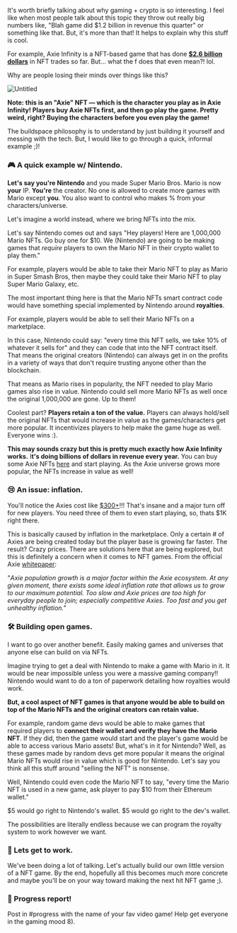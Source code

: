 It's worth briefly talking about why gaming + crypto is so interesting. I feel like when most people talk about this topic they throw out really big numbers like, "Blah game did $1.2 billion in revenue this quarter" or something like that. But, it's more than that! It helps to explain why this stuff is cool. 

For example, Axie Infinity is a NFT-based game that has done **[$2.6 billion dollars](https://dappradar.com/ethereum/games/axie-infinity)** in NFT trades so far. But... what the f does that even mean?! lol.

Why are people losing their minds over things like this?

![Untitled](https://i.imgur.com/wkPSIjR.png)

**Note: this is an "Axie" NFT — which is the character you play as in Axie Infinity! Players buy Axie NFTs first, and then go play the game. Pretty weird, right? Buying the characters before you even play the game!**

The buildspace philosophy is to understand by just building it yourself and messing with the tech. But, I would like to go through a quick, informal example ;)!

### 🎮 A quick example w/ Nintendo.

**Let's say you're Nintendo** and you made Super Mario Bros. Mario is now **your** IP. **You're** the creator. No one is allowed to create more games with Mario except **you**. You also want to control who makes % from your characters/universe.

Let's imagine a world instead, where we bring NFTs into the mix.

Let's say Nintendo comes out and says "Hey players! Here are 1,000,000 Mario NFTs. Go buy one for $10. We (Nintendo) are going to be making games that *require* players to own the Mario NFT in their crypto wallet to play them."

For example, players would be able to take their Mario NFT to play as Mario in Super Smash Bros, then maybe they could take their Mario NFT to play Super Mario Galaxy, etc.

The most important thing here is that the Mario NFTs smart contract code would have something special implemented by Nintendo around **royalties**.

For example, players would be able to sell their Mario NFTs on a marketplace.

In this case, Nintendo could say: "every time this NFT sells, we take 10% of whatever it sells for" and they can code that into the NFT contract itself. That means the original creators (Nintendo) can always get in on the profits in a variety of ways that don't require trusting anyone other than the blockchain.

That means as Mario rises in popularity, the NFT needed to play Mario games also rise in value. Nintendo could sell more Mario NFTs as well once the original 1,000,000 are gone. Up to them!

Coolest part? **Players retain a ton of the value.** Players can always hold/sell the original NFTs that would increase in value as the games/characters get more popular. It incentivizes players to help make the game huge as well. Everyone wins :).

**This may sounds crazy but this is pretty much exactly how Axie Infinity works.** I**t's doing billions of dollars in revenue every year.** You can buy some Axie NFTs [here](https://marketplace.axieinfinity.com/?__cf_chl_jschl_tk__=pmd_ybIeMQm0TAMzOvPj1DcoPlIZeWIcL5r4nwefM60mDTM-1634675045-0-gqNtZGzNAjujcnBszQoR) and start playing. As the Axie universe grows more popular, the NFTs increase in value as well!

### 😢 An issue: inflation.

You'll notice the Axies cost like [$300+](https://marketplace.axieinfinity.com/?__cf_chl_jschl_tk__=pmd_ybIeMQm0TAMzOvPj1DcoPlIZeWIcL5r4nwefM60mDTM-1634675045-0-gqNtZGzNAjujcnBszQoR)!!! That's insane and a major turn off for new players. You need three of them to even start playing, so, thats $1K right there.

This is basically caused by inflation in the marketplace. Only a certain # of Axies are being created today but the player base is growing far faster. The result? Crazy prices. There are solutions here that are being explored, but this is definitely a concern when it comes to NFT games. From the official Axie [whitepaper](https://whitepaper.axieinfinity.com/gameplay/axie-population-and-long-term-sustainability):

"*Axie population growth is a major factor within the Axie ecosystem. At any given moment, there exists some ideal inflation rate that allows us to grow to our maximum potential. Too slow and Axie prices are too high for everyday people to join; especially competitive Axies. Too fast and you get unhealthy inflation."*

### 🛠 Building open games.

I want to go over another benefit. Easily making games and universes that anyone else can build on via NFTs.

Imagine trying to get a deal with Nintendo to make a game with Mario in it. It would be near impossible unless you were a massive gaming company!! Nintendo would want to do a ton of paperwork detailing how royalties would work.

**But, a cool aspect of NFT games is that anyone would be able to build on top of the Mario NFTs and the original creators can retain value.**

For example, random game devs would be able to make games that required players to **connect their wallet and verify they have the Mario NFT**. If they did, then the game would start and the player's game would be able to access various Mario assets! But, what's in it for Nintendo? Well, as these games made by random devs get more popular it means the original Mario NFTs would rise in value which is good for Nintendo. Let's say you think all this stuff around "selling the NFT" is nonsense.

Well, Nintendo could even code the Mario NFT to say, "every time the Mario NFT is used in a new game, ask player to pay $10 from their Ethereum wallet." 

$5 would go right to Nintendo's wallet. $5 would go right to the dev's wallet.

The possibilities are literally endless because we can program the royalty system to work however we want. 

### 💪 Lets get to work.

We've been doing a lot of talking. Let's actually build our own little version of a NFT game. By the end, hopefully all this becomes much more concrete and maybe you'll be on your way toward making the next hit NFT game ;).

### **🚨 Progress report!**

Post in #progress with the name of your fav video game! Help get everyone in the gaming mood 8).